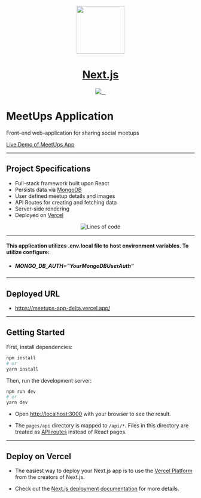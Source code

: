<p align="center">
  <a href="https://nextjs.org">
    <img src="https://assets.vercel.com/image/upload/v1607554385/repositories/next-js/next-logo.png" height="128">
    <h1 align="center">Next.js</h1>
  </a>
</p>

<p align="center">
  <a aria-label="Vercel logo" href="https://vercel.com">
    <img src="https://img.shields.io/badge/MADE%20BY%20Vercel-000000.svg?style=for-the-badge&logo=Vercel&labelColor=000">
  </a>
  <a aria-label="NPM version" href="https://www.npmjs.com/package/next">
    <img alt="" src="https://img.shields.io/npm/v/next.svg?style=for-the-badge&labelColor=000000">
  </a>
  <a aria-label="License" href="https://github.com/vercel/next.js/blob/canary/license.md">
    <img alt="" src="https://img.shields.io/npm/l/next.svg?style=for-the-badge&labelColor=000000">
  </a>
  <a aria-label="Join the community on GitHub" href="https://github.com/vercel/next.js/discussions">
    <img alt="" src="https://img.shields.io/badge/Join%20the%20community-blueviolet.svg?style=for-the-badge&logo=Next.js&labelColor=000000&logoWidth=20">
  </a>
</p>

# MeetUps Application

Front-end web-application for sharing social meetups

[Live Demo of MeetUps App](https://meetups-app-delta.vercel.app/)

---

## Project Specifications

- Full-stack framework built upon React
- Persists data via [MongoDB](https://www.mongodb.com/)
- User defined meetup details and images
- API Routes for creating and fetching data
- Server-side rendering
- Deployed on [Vercel](https://vercel.com/)

<div align="center">

![Lines of code](https://img.shields.io/tokei/lines/github/c-grigsby/meetups-app?style=plastic)

</div>

---

#### This application utilizes .env.local file to host environment variables. To utilize configure:

- ##### MONGO_DB_AUTH="_YourMongoDBUserAuth_"

---

## Deployed URL

- https://meetups-app-delta.vercel.app/

---

## Getting Started

First, install dependencies:

```bash
npm install
# or
yarn install
```

Then, run the development server:

```bash
npm run dev
# or
yarn dev
```

- Open [http://localhost:3000](http://localhost:3000) with your browser to see the result.

- The `pages/api` directory is mapped to `/api/*`. Files in this directory are treated as [API routes](https://nextjs.org/docs/api-routes/introduction) instead of React pages.

---

## Deploy on Vercel

- The easiest way to deploy your Next.js app is to use the [Vercel Platform](https://vercel.com/new?utm_medium=default-template&filter=next.js&utm_source=create-next-app&utm_campaign=create-next-app-readme) from the creators of Next.js.

- Check out the [Next.js deployment documentation](https://nextjs.org/docs/deployment) for more details.
